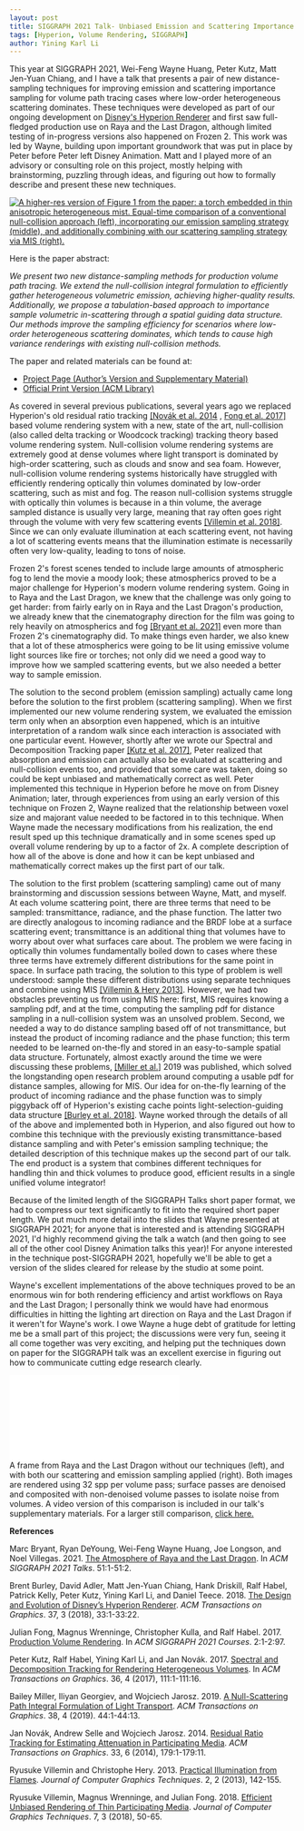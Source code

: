 ```yaml
---
layout: post
title: SIGGRAPH 2021 Talk- Unbiased Emission and Scattering Importance Sampling for Heterogeneous Volumes
tags: [Hyperion, Volume Rendering, SIGGRAPH]
author: Yining Karl Li
---
```


This year at SIGGRAPH 2021, Wei-Feng Wayne Huang, Peter Kutz, Matt Jen-Yuan Chiang, and I have a talk that presents a pair of new distance-sampling techniques for improving emission and scattering importance sampling for volume path tracing cases where low-order heterogeneous scattering dominates.
These techniques were developed as part of our ongoing development on [Disney's Hyperion Renderer](https://www.disneyanimation.com/technology/hyperion/) and first saw full-fledged production use on Raya and the Last Dragon, although limited testing of in-progress versions also happened on Frozen 2.
This work was led by Wayne, building upon important groundwork that was put in place by Peter before Peter left Disney Animation.
Matt and I played more of an advisory or consulting role on this project, mostly helping with brainstorming, puzzling through ideas, and figuring out how to formally describe and present these new techniques.

[![A higher-res version of Figure 1 from the paper: a torch embedded in thin anisotropic heterogeneous mist. Equal-time comparison of a conventional null-collision approach (left), incorporating our emission sampling strategy (middle), and additionally combining with our scattering sampling strategy via MIS (right).]({{site.url}}/content/images/2021/Aug/unbiased-emission-and-scattering-volumes/preview/teaser.jpg)]({{site.url}}/content/images/2021/Aug/unbiased-emission-and-scattering-volumes/teaser.png)

Here is the paper abstract:

_We present two new distance-sampling methods for production volume path tracing. We extend the null-collision integral formulation to efficiently gather heterogeneous volumetric emission, achieving higher-quality results. Additionally, we propose a tabulation-based approach to importance sample volumetric in-scattering through a spatial guiding data structure. Our methods improve the sampling efficiency for scenarios where low-order heterogeneous scattering dominates, which tends to cause high variance renderings with existing null-collision methods._

The paper and related materials can be found at:

* [Project Page (Author’s Version and Supplementary Material)](https://www.yiningkarlli.com/projects/emissionscattervolumes.html)
* [Official Print Version (ACM Library)](https://dl.acm.org/doi/10.1145/3450623.3464644)

As covered in several previous publications, several years ago we replaced Hyperion's old residual ratio tracking [\[Novák et al. 2014](https://dl.acm.org/citation.cfm?id=2661292) , [Fong et al. 2017\]](http://graphics.pixar.com/library/ProductionVolumeRendering) based volume rendering system with a new, state of the art, null-collision (also called delta tracking or Woodcock tracking) tracking theory based volume rendering system.
Null-collision volume rendering systems are extremely good at dense volumes where light transport is dominated by high-order scattering, such as clouds and snow and sea foam.
However, null-collision volume rendering systems historically have struggled with efficiently rendering optically thin volumes dominated by low-order scattering, such as mist and fog.
The reason null-collision systems struggle with optically thin volumes is because in a thin volume, the average sampled distance is usually very large, meaning that ray often goes right through the volume with very few scattering events [[Villemin et al. 2018]](http://jcgt.org/published/0007/03/03/).
Since we can only evaluate illumination at each scattering event, not having a lot of scattering events means that the illumination estimate is necessarily often very low-quality, leading to tons of noise.

Frozen 2's forest scenes tended to include large amounts of atmospheric fog to lend the movie a moody look; these atmospherics proved to be a major challenge for Hyperion's modern volume rendering system.
Going in to Raya and the Last Dragon, we knew that the challenge was only going to get harder: from fairly early on in Raya and the Last Dragon's production, we already knew that the cinematography direction for the film was going to rely heavily on atmospherics and fog [[Bryant et al. 2021]](https://doi.org/10.1145/3450623.3464676) even more than Frozen 2's cinematography did.
To make things even harder, we also knew that a lot of these atmospherics were going to be lit using emissive volume light sources like fire or torches; not only did we need a good way to improve how we sampled scattering events, but we also needed a better way to sample emission.

The solution to the second problem (emission sampling) actually came long before the solution to the first problem (scattering sampling).
When we first implemented our new volume rendering system, we evaluated the emission term only when an absorption even happened, which is an intuitive interpretation of a random walk since each interaction is associated with one particular event.
However, shortly after we wrote our Spectral and Decomposition Tracking paper [[Kutz et al. 2017]](https://doi.org/10.1145/3072959.3073665), Peter realized that absorption and emission can actually also be evaluated at scattering and null-collision events too, and provided that some care was taken, doing so could be kept unbiased and mathematically correct as well.
Peter implemented this technique in Hyperion before he move on from Disney Animation; later, through experiences from using an early version of this technique on Frozen 2, Wayne realized that the relationship between voxel size and majorant value needed to be factored in to this technique.
When Wayne made the necessary modifications from his realization, the end result sped up this technique dramatically and in some scenes sped up overall volume rendering by up to a factor of 2x.
A complete description of how all of the above is done and how it can be kept unbiased and mathematically correct makes up the first part of our talk.

The solution to the first problem (scattering sampling) came out of many brainstorming and discussion sessions between Wayne, Matt, and myself.
At each volume scattering point, there are three terms that need to be sampled: transmittance, radiance, and the phase function.
The latter two are directly analogous to incoming radiance and the BRDF lobe at a surface scattering event; transmittance is an additional thing that volumes have to worry about over what surfaces care about.
The problem we were facing in optically thin volumes fundamentally boiled down to cases where these three terms have extremely different distributions for the same point in space.
In surface path tracing, the solution to this type of problem is well understood: sample these different distributions using separate techniques and combine using MIS [[Villemin & Hery 2013]](http://jcgt.org/published/0002/02/10/).
However, we had two obstacles preventing us from using MIS here: first, MIS requires knowing a sampling pdf, and at the time, computing the sampling pdf for distance sampling in a null-collision system was an unsolved problem.
Second, we needed a way to do distance sampling based off of not transmittance, but instead the product of incoming radiance and the phase function; this term needed to be learned on-the-fly and stored in an easy-to-sample spatial data structure.
Fortunately, almost exactly around the time we were discussing these problems, [[Miller et al.]](https://doi.org/10.1145/3306346.3323025) 2019 was published, which solved the longstanding open research problem around computing a usable pdf for distance samples, allowing for MIS.
Our idea for on-the-fly learning of the product of incoming radiance and the phase function was to simply piggyback off of Hyperion's existing cache points light-selection-guiding data structure [[Burley et al. 2018]](https://doi.org/10.1145/3182159).
Wayne worked through the details of all of the above and implemented both in Hyperion, and also figured out how to combine this technique with the previously existing transmittance-based distance sampling and with Peter's emission sampling technique; the detailed description of this technique makes up the second part of our talk.
The end product is a system that combines different techniques for handling thin and thick volumes to produce good, efficient results in a single unified volume integrator!

Because of the limited length of the SIGGRAPH Talks short paper format, we had to compress our text significantly to fit into the required short paper length.
We put much more detail into the slides that Wayne presented at SIGGRAPH 2021; for anyone that is interested and is attending SIGGRAPH 2021, I'd highly recommend giving the talk a watch (and then going to see all of the other cool Disney Animation talks this year)!
For anyone interested in the technique post-SIGGRAPH 2021, hopefully we'll be able to get a version of the slides cleared for release by the studio at some point.

Wayne's excellent implementations of the above techniques proved to be an enormous win for both rendering efficiency and artist workflows on Raya and the Last Dragon; I personally think we would have had enormous difficulties in hitting the lighting art direction on Raya and the Last Dragon if it weren't for Wayne's work.
I owe Wayne a huge debt of gratitude for letting me be a small part of this project; the discussions were very fun, seeing it all come together was very exciting, and helping put the techniques down on paper for the SIGGRAPH talk was an excellent exercise in figuring out how to communicate cutting edge research clearly.

<div class='embed-container-cinema'>
<iframe src="/content/images/2021/Aug/unbiased-emission-and-scattering-volumes/comparisons/beforeaftercomparison_crop_embed.html" frameborder="0" border="0" scrolling="no"></iframe></div>
<div class="figcaption">A frame from Raya and the Last Dragon without our techniques (left), and with both our scattering and emission sampling applied (right). Both images are rendered using 32 spp per volume pass; surface passes are denoised and composited with non-denoised volume passes to isolate noise from volumes. A video version of this comparison is included in our talk's supplementary materials. For a larger still comparison, <a href="/content/images/2021/Aug/unbiased-emission-and-scattering-volumes/comparisons/beforeaftercomparison_crop.html">click here.</a></div>

**References**

Marc Bryant, Ryan DeYoung, Wei-Feng Wayne Huang, Joe Longson, and Noel Villegas. 2021. [The Atmosphere of Raya and the Last Dragon](https://doi.org/10.1145/3450623.3464676). In _ACM SIGGRAPH 2021 Talks_. 51:1-51:2.

Brent Burley, David Adler, Matt Jen-Yuan Chiang, Hank Driskill, Ralf Habel, Patrick Kelly, Peter Kutz, Yining Karl Li, and Daniel Teece. 2018. [The Design and Evolution of Disney’s Hyperion Renderer](https://doi.org/10.1145/3182159). _ACM Transactions on Graphics_. 37, 3 (2018), 33:1-33:22.

Julian Fong, Magnus Wrenninge, Christopher Kulla, and Ralf Habel. 2017. [Production Volume Rendering](http://graphics.pixar.com/library/ProductionVolumeRendering). In _ACM SIGGRAPH 2021 Courses_. 2:1-2:97.

Peter Kutz, Ralf Habel, Yining Karl Li, and Jan Novák. 2017. [Spectral and Decomposition Tracking for Rendering Heterogeneous Volumes](https://doi.org/10.1145/3072959.3073665). In _ACM Transactions on Graphics_. 36, 4 (2017), 111:1-111:16.

Bailey Miller, Iliyan Georgiev, and Wojciech Jarosz. 2019. [A Null-Scattering Path Integral Formulation of Light Transport](https://dl.acm.org/doi/10.1145/3306346.3323025). _ACM Transactions on Graphics_. 38, 4 (2019). 44:1-44:13.

Jan Novák, Andrew Selle and Wojciech Jarosz. 2014. [Residual Ratio Tracking for Estimating Attenuation in Participating Media](https://dl.acm.org/citation.cfm?id=2661292). _ACM Transactions on Graphics_. 33, 6 (2014), 179:1-179:11.

Ryusuke Villemin and Christophe Hery. 2013. [Practical Illumination from Flames](http://jcgt.org/published/0002/02/10/). _Journal of Computer Graphics Techniques_. 2, 2 (2013), 142-155.

Ryusuke Villemin, Magnus Wrenninge, and Julian Fong. 2018. [Efficient Unbiased Rendering of Thin Participating Media](http://jcgt.org/published/0007/03/03/). _Journal of Computer Graphics Techniques_. 7, 3 (2018), 50-65.

